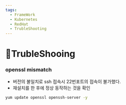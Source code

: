 ```yaml
---
tags:
  - FrameWork
  - Kubernetes
  - RedHat
  - TrubleShooting
---
```

# 🚀TrubleShooing
### openssl mismatch
- 버전의 불일치로 ssh 접속시 22번포트의 접속이 불가했다.
- 재설치를 한 후에 정상 동작하는 것을 확인

```bash
yum update openssl openssh-server -y
```
